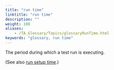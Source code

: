 ```yaml
--- 
title: "run time"
linktitle: "run time"
description: ""
weight: 108
aliases: 
    - /TA_Glossary/Topics/glossaryRunTime.html
keywords: "glossary, run time"
---
```


The period during which a test run is executing.

\(See also [run setup time](/TA_Glossary/Topics/glossaryRunSetupTime.html).\)

